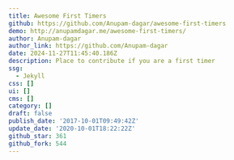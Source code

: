 ```yaml
---
title: Awesome First Timers
github: https://github.com/Anupam-dagar/awesome-first-timers
demo: http://anupamdagar.me/awesome-first-timers/
author: Anupam-dagar
author_link: https://github.com/Anupam-dagar
date: 2024-11-27T11:45:40.186Z
description: Place to contribute if you are a first timer
ssg:
  - Jekyll
css: []
ui: []
cms: []
category: []
draft: false
publish_date: '2017-10-01T09:49:42Z'
update_date: '2020-10-01T18:22:22Z'
github_star: 361
github_fork: 544
---
```

